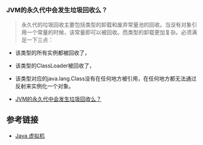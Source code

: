 <!--
date: 2021-04-15T23:31:12+08:00
lastmod: 2021-04-15T23:31:12+08:00
-->
## 


### JVM的永久代中会发生垃圾回收么？

>永久代的垃圾回收主要包括类型的卸载和废弃常量池的回收。当没有对象引用一个常量的时候，该常量即可以被回收。而类型的卸载更加复杂。必须满足一下三点：
* 该类型的所有实例都被回收了，
* 该类型的ClassLoader被回收了，
* 该类型对应的java.lang.Class没有在任何地方被引用，在任何地方都无法通过反射来实例化一个对象。

* [JVM的永久代中会发生垃圾回收么？](https://www.nowcoder.com/questionTerminal/8f393a761e0f4b67b1c442d092eb484d)

## 参考链接

* [Java 虚拟机](http://cyc2018.gitee.io/cs-notes/#/notes/Java%20虚拟机)